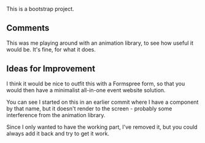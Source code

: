 This is a bootstrap project.

## Comments

This was me playing around with an animation library, to see how useful it would be. It's fine, for what it does.

## Ideas for Improvement

I think it would be nice to outfit this with a Formspree form, so that you would then have a minimalist all-in-one event website solution. 

You can see I started on this in an earlier commit where I have a component by that name, but it doesn't render to the screen - probably some interference from the animation library. 

Since I only wanted to have the working part, I've removed it, but you could always add it back and try to get it work.
